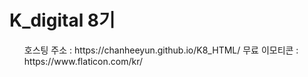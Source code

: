 # K_digital 8기
<ul>
  호스팅 주소 : https://chanheeyun.github.io/K8_HTML/
  무료 이모티콘 : https://www.flaticon.com/kr/
</ul>
